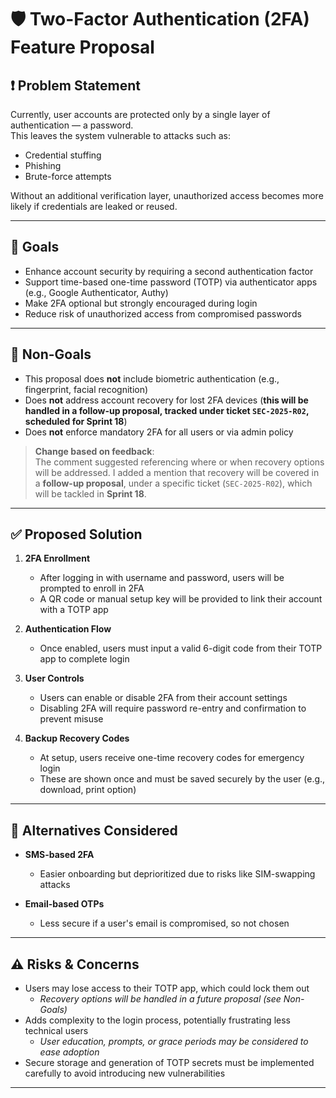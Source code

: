 # 🛡️ Two-Factor Authentication (2FA) Feature Proposal

## ❗ Problem Statement

Currently, user accounts are protected only by a single layer of authentication — a password.  
This leaves the system vulnerable to attacks such as:

- Credential stuffing  
- Phishing  
- Brute-force attempts

Without an additional verification layer, unauthorized access becomes more likely if credentials are leaked or reused.

---

## 🎯 Goals

- Enhance account security by requiring a second authentication factor  
- Support time-based one-time password (TOTP) via authenticator apps (e.g., Google Authenticator, Authy)  
- Make 2FA optional but strongly encouraged during login  
- Reduce risk of unauthorized access from compromised passwords  

---

## 🚫 Non-Goals

- This proposal does **not** include biometric authentication (e.g., fingerprint, facial recognition)  
- Does **not** address account recovery for lost 2FA devices (**this will be handled in a follow-up proposal, tracked under ticket `SEC-2025-R02`, scheduled for Sprint 18**)  
- Does **not** enforce mandatory 2FA for all users or via admin policy  

> **Change based on feedback**:  
> The comment suggested referencing where or when recovery options will be addressed. I added a mention that recovery will be covered in a **follow-up proposal**, under a specific ticket (`SEC-2025-R02`), which will be tackled in **Sprint 18**.

---

## ✅ Proposed Solution

1. **2FA Enrollment**  
   - After logging in with username and password, users will be prompted to enroll in 2FA  
   - A QR code or manual setup key will be provided to link their account with a TOTP app  

2. **Authentication Flow**  
   - Once enabled, users must input a valid 6-digit code from their TOTP app to complete login  

3. **User Controls**  
   - Users can enable or disable 2FA from their account settings  
   - Disabling 2FA will require password re-entry and confirmation to prevent misuse  

4. **Backup Recovery Codes**  
   - At setup, users receive one-time recovery codes for emergency login  
   - These are shown once and must be saved securely by the user (e.g., download, print option)

---

## 🔄 Alternatives Considered

- **SMS-based 2FA**  
  - Easier onboarding but deprioritized due to risks like SIM-swapping attacks

- **Email-based OTPs**  
  - Less secure if a user's email is compromised, so not chosen

---

## ⚠️ Risks & Concerns

- Users may lose access to their TOTP app, which could lock them out  
  - *Recovery options will be handled in a future proposal (see Non-Goals)*  
- Adds complexity to the login process, potentially frustrating less technical users  
  - *User education, prompts, or grace periods may be considered to ease adoption*  
- Secure storage and generation of TOTP secrets must be implemented carefully to avoid introducing new vulnerabilities  

---

